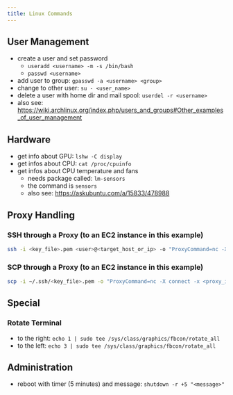 ```yaml
---
title: Linux Commands
---
```


## User Management
- create a user and set password
  - `useradd <username> -m -s /bin/bash`
  - `passwd <username>`
- add user to group: `gpasswd -a <username> <group>`
- change to other user: `su - <user_name>`
- delete a user with home dir and mail spool: `userdel -r <username>`
- also see: <https://wiki.archlinux.org/index.php/users_and_groups#Other_examples_of_user_management>

## Hardware
- get info about GPU: `lshw -C display`
- get infos about CPU: `cat /proc/cpuinfo`
- get infos about CPU temperature and fans
  - needs package called: `lm-sensors`
  - the command is `sensors`
  - also see: <https://askubuntu.com/a/15833/478988>

## Proxy Handling

### SSH through a Proxy (to an EC2 instance in this example)
```bash
ssh -i <key_file>.pem <user>@<target_host_or_ip> -o "ProxyCommand=nc -X connect -x <proxy_ip>:<proxy_port> %h %p"
```

### SCP through a Proxy (to an EC2 instance in this example)
```bash
scp -i ~/.ssh/<key_file>.pem -o "ProxyCommand=nc -X connect -x <proxy_ip>:<proxy_port> %h %p" <file> <user>@<target_host_or_ip>:
```

## Special

### Rotate Terminal
- to the right: `echo 1 | sudo tee
  /sys/class/graphics/fbcon/rotate_all`
- to the left: `echo 3 | sudo tee
  /sys/class/graphics/fbcon/rotate_all`

## Administration
- reboot with timer (5 minutes) and message: `shutdown -r +5 "<message>"`
